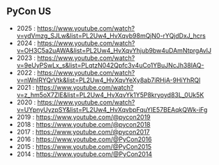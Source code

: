 ## PyCon US
* 2025 : https://www.youtube.com/watch?v=ydVmzg_SJLw&list=PL2Uw4_HvXqvb98mQjN0-rYQjdDxJ_hcrs
* 2024 : https://www.youtube.com/watch?v=OH3C5a2uAWA&list=PL2Uw4_HvXqvYhjub9bw4uDAmNtprgAvlJ
* 2023 : https://www.youtube.com/watch?v=9eUyPSwLx_s&list=PLqtzN042Qpfc3v4uCo1YBuJNcJh38IAQ-
* 2022 : https://www.youtube.com/watch?v=nWnIRYQrVtk&list=PL2Uw4_HvXqvYeXy8ab7iRHjA-9HiYhRQl
* 2021 : https://www.youtube.com/watch?v=z_hm5oX7ZlE&list=PL2Uw4_HvXqvYk1Y5P8kryoyd83L_0Uk5K
* 2020 : https://www.youtube.com/watch?v=UYpnyUyzpSY&list=PL2Uw4_HvXqvbpFquYIE57BEAqkQWk-iFg
* 2019 : https://www.youtube.com/@pycon2019
* 2018 : https://www.youtube.com/@pycon2018
* 2017 : https://www.youtube.com/@pycon2017
* 2016 : https://www.youtube.com/@PyCon2016
* 2015 : https://www.youtube.com/@PyCon2015
* 2014 : https://www.youtube.com/@PyCon2014
